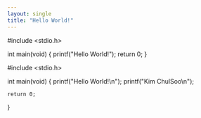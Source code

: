 ```yaml
---
layout: single
title: "Hello World!"
---
```


#include <stdio.h>

int main(void)
{
	printf("Hello World!");
	return 0;
}

#include <stdio.h>

int main(void)
{
	printf("Hello World!\n");
	printf("Kim ChulSoo\n");

	return 0;
}
